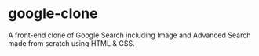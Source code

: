 # google-clone
A front-end clone of Google Search including Image and Advanced Search made from scratch using HTML &amp; CSS. 
